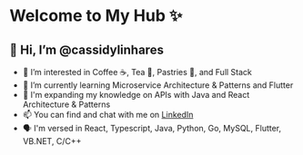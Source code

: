 # Welcome to My Hub ✨
## 👋 Hi, I’m @cassidylinhares
- 👀 I’m interested in Coffee ☕, Tea 🍵, Pastries 🥐, and Full Stack
- 🌱 I’m currently learning Microservice Architecture & Patterns and Flutter
- 🧠 I'm expanding my knowledge on APIs with Java and React Architecture & Patterns
- 📫 You can find and chat with me on [LinkedIn](https://www.linkedin.com/in/cassidy-linhares/)
- 🗣️ I'm versed in React, Typescript, Java, Python, Go, MySQL, Flutter, VB.NET, C/C++

<!---
cassidylinhares/cassidylinhares is a ✨ special ✨ repository because its `README.md` (this file) appears on your GitHub profile.
You can click the Preview link to take a look at your changes.
--->

